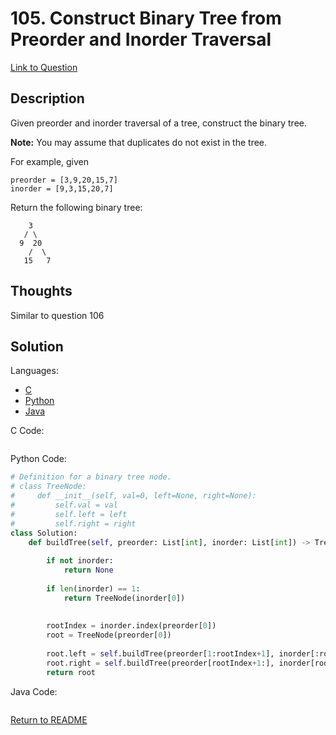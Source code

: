 # 105. Construct Binary Tree from Preorder and Inorder Traversal
[Link to Question](https://leetcode.com/problems/construct-binary-tree-from-preorder-and-inorder-traversal/)

## Description

Given preorder and inorder traversal of a tree, construct the binary tree.

**Note:**
You may assume that duplicates do not exist in the tree.

For example, given

```
preorder = [3,9,20,15,7]
inorder = [9,3,15,20,7]
```

Return the following binary tree:

```
    3
   / \
  9  20
    /  \
   15   7
```



## Thoughts

Similar to question 106



## Solution

Languages:

- [C](#C)
- [Python](#python)
- [Java](#java)

<div id="C"></div>C Code:

```C

```

<div id="python"></div>Python Code:

```python
# Definition for a binary tree node.
# class TreeNode:
#     def __init__(self, val=0, left=None, right=None):
#         self.val = val
#         self.left = left
#         self.right = right
class Solution:
    def buildTree(self, preorder: List[int], inorder: List[int]) -> TreeNode:
        
        if not inorder:
            return None
        
        if len(inorder) == 1:
            return TreeNode(inorder[0])
        
        
        rootIndex = inorder.index(preorder[0])
        root = TreeNode(preorder[0])
        
        root.left = self.buildTree(preorder[1:rootIndex+1], inorder[:rootIndex])
        root.right = self.buildTree(preorder[rootIndex+1:], inorder[rootIndex+1:])
        return root
```

<div id="java"></div>Java Code:

```java

```

[Return to README](./../README.md)

